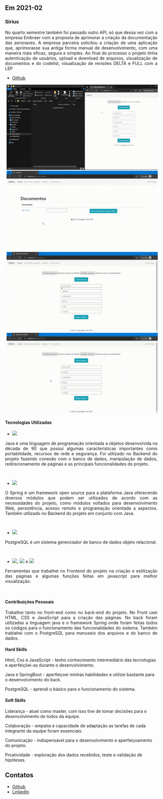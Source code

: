 ## Em 2021-02

### Sirius
<p align="justify">No quarto semestre também foi passado outro API, só que dessa vez com a empresa Embraer com a proposta de aprimorar a criação da documentação das aeronaves. A empresa parceira solicitou a criação de uma aplicação que, aprimorasse sua antiga forma manual de desenvolvimento, com uma maneira mais eficaz, segura e simples. Ao final do processo o projeto tinha autenticação de usuários, upload e download de arquivos, visualização de documentos e do codelist, visualização de revisões DELTA e FULL com a LEP  </p>

- [Github](https://github.com/levizoca/Sirius) <br>

<div align="center">
  <img src="https://github.com/levizoca/Portfolio/blob/2021-02-2/Imagens/Upload e Download.gif" width="500" hspace="5"/>
  <img src="https://github.com/levizoca/Portfolio/blob/2021-02-2/Imagens/Novo-doc.-de-um-existente.gif" width="500" hspace="5"/><br>
  <img src="https://github.com/levizoca/Portfolio/blob/2021-02-2/Imagens/Download-com-Rev.-do-Bloco.gif" width="500" hspace="5"/>
  <img src="https://github.com/levizoca/Portfolio/blob/2021-02-2/Imagens/Doc.-FULL-com-variação-de-Rev..gif" width="500" hspace="5"/><br>
</div>

#### Tecnologias Utilizadas
- <img src="https://img.shields.io/badge/Java-ED8B00?style=for-the-badge&logo=java&logoColor=white"/>
<p align="justify"> Java é uma linguagem de programação orientada a objetos desenvolvida na década de 90 que possui algumas características importantes como portabilidade, recursos de rede e segurança. Foi utilizado no Backend do projeto fazendo conexão com o banco de dados, manipulação de dados, redirecionamento de páginas e as principais funcionalidades do projeto.</p><br>

- <img src="https://img.shields.io/badge/Spring-6DB33F?style=for-the-badge&logo=spring&logoColor=white"/>
<p align="justify">O Spring é um framework open source para a plataforma Java oferecendo diversos módulos que podem ser utilizados de acordo com as necessidades do projeto, como módulos voltados para desenvolvimento Web, persistência, acesso remoto e programação orientada a aspectos. Também utilizado no Backend do projeto em conjunto com Java.</p><br>

- <img src="https://img.shields.io/badge/PostgreSQL-316192?style=for-the-badge&logo=postgresql&logoColor=white"/>
<p align="justify"> PostgreSQL é um sistema gerenciador de banco de dados objeto relacional.</p><br>

- <img src="https://img.shields.io/badge/HTML5-E34F26?style=for-the-badge&logo=html5&logoColor=white"/>, <img src="https://img.shields.io/badge/CSS3-1572B6?style=for-the-badge&logo=css3&logoColor=white"/> e <img src="https://img.shields.io/badge/JavaScript-323330?style=for-the-badge&logo=javascript&logoColor=F7DF1E"/>
<p align="justify"> Ferramentas que trabalhei no Frontend do projeto na criação e estilização das páginas e algumas funções feitas em javascript para melhor visualização.</p><br>

#### Contribuições Pessoais
<p align="justify">Trabalhei tanto no front-end como no back-end do projeto. No Front usei HTML, CSS e JavaScript para a criação das páginas. No back foram utilizadas a linguagem java e o framework Spring onde foram feitas todos os códigos para o funcionamento das funcionalidades do sistema. Também trablahei com o PostgreSQL para manuseio dos arquivos e do banco de dados.
</p>
  
#### Hard Skills
Html, Css e JavaScript - tenho conhecimento intermediário das tecnologias e aperfeiçõei-as durante o desenvolvimento.

Java e SpringBoot - aperfeiçoei minhas habilidades e utilizei bastante para o desenvolvimento do back.

PostgreSQL - aprendi o básico para o funcionamento do sistema.

#### Soft Skills
Liderança - atuei como master, com isso tive de tomar decisões para o desenvolvimento de todos da equipe.

Colaboração - empatia e capacidade de adaptação as tarefas de cada integrante da equipe foram essenciais.

Comunicação - indispensável para o desenvolvimento e aperfeiçoamento do projeto.

Proatividade - exploração dos dados recebidos, teste e validação de hipóteses.

## Contatos
* [Github](https://github.com/levizoca)
* [LinkedIn](https://www.linkedin.com/in/levi-motta-5001a2173/)
  
